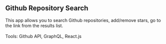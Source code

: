 

## Github Repository Search

This app allows you to search Github repositories, add/remove stars, go to the link from the results list.<br>
<br>
Tools: Github API, GraphQL, React.js